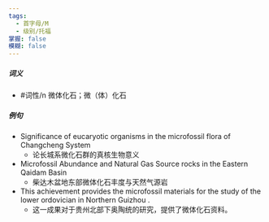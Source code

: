 ```yaml
---
tags:
  - 首字母/M
  - 级别/托福
掌握: false
模糊: false
---
```

##### 词义
- #词性/n  微体化石；微（体）化石
##### 例句
- Significance of eucaryotic organisms in the microfossil flora of Changcheng System
	- 论长城系微化石群的真核生物意义
- Microfossil Abundance and Natural Gas Source rocks in the Eastern Qaidam Basin
	- 柴达木盆地东部微体化石丰度与天然气源岩
- This achievement provides the microfossil materials for the study of the lower ordovician in Northern Guizhou .
	- 这一成果对于贵州北部下奥陶统的研究，提供了微体化石资料。

